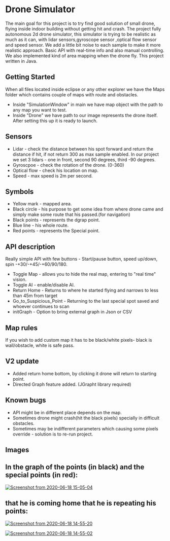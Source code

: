 # Drone Simulator
The main goal for this project is to try find good solution of small drone, flying inside indoor building without getting hit and crash.
The project fully autonomous 2d drone simulator, this simulator is trying to be realistic as much as it can, with lidar sensors,gyroscope sensor ,optical flow sensor and speed sensor.
We add a little bit noise to each sample to make it more realistic approach.
Basic API with real-time info and also manual controlling.
We also implemented kind of area mapping when the drone fly.
This project written in Java.

## Getting Started

When all files located inside eclipse or any other explorer we have the Maps folder which contains couple of maps with route and obstacles.
- Inside "SimulationWindow" in main we have map object with the path to any map you want to test.
- Inside "Drone" we have path to our image represents the drone itself.
After setting this up it is ready to launch.

## Sensors
- Lidar - check the distance between his spot forward and return the distance if hit, if not return 300 as max sample enabled.
In our project we set 3 lidars - one in front, second 90 degrees, third -90 degrees.
- Gyroscpoe      - check the rotation of the drone. (0-360)
- Optical flow   - check his location on map.
- Speed          - max speed is 2m per second.

## Symbols 
- Yellow mark    - mapped area.
- Black circle   - his purpose to get some idea from where drone came and simply make some route that his passed.(for navigation)
- Black points   - represents the dgrap point.
- Blue line      - his whole route.
- Red points     - represents the Special point.

## API description
Really simple API with few buttons -
Start/pause button, speed up/down, spin -+30/-+45/-+60/90/180.
- Toggle Map                         - allows you to hide the real map, entering to "real time" vision.
- Toggle AI                          - enable/disable AI.
- Return Home                        - Returns to where he started flying and narrows to less than 45m from target
- Go_to_Suspicious_Point             - Returning to the last special spot saved and whoever continues to scan
- initGraph                          - Option to bring external graph in Json or CSV

## Map rules
If you wish to add custom map it has to be black/white pixels- black is wall/obstacle, white is safe pass.

## V2 update
- Added return home bottom, by clicking it drone will return to starting point.
- Directed Graph feature added. (JGrapht library required)

## Known bugs
- API might be in different place depends on the map.
- Sometimes drone might crash(hit the black pixels) specially in difficult obstacles.
- Sometimes may be indifferent parameters which causing some pixels override - solution is to re-run project.

## Images

## In the graph of the points (in black) and the special points (in red):

<a href="http://www.siz.co.il/"><img src="http://up419.siz.co.il/up1/w1qzzcdo5wzm.png" border="0" alt="Screenshot from 2020-06-18 15-05-04" /></a>


## that he is coming home that he is repeating his points:

<a href="http://www.siz.co.il/"><img src="http://up419.siz.co.il/up3/aqwt1xtyxmnm.png" border="0" alt="Screenshot from 2020-06-18 14-55-20" /></a>


<a href="http://www.siz.co.il/"><img src="http://up419.siz.co.il/up3/fzyrwnj2kugn.png" border="0" alt="Screenshot from 2020-06-18 14-55-02" /></a>


